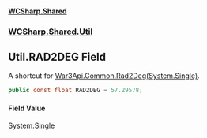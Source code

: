 #### [WCSharp.Shared](README.md 'README')
### [WCSharp.Shared](WCSharp.Shared.md 'WCSharp.Shared').[Util](WCSharp.Shared.Util.md 'WCSharp.Shared.Util')

## Util.RAD2DEG Field

A shortcut for [War3Api.Common.Rad2Deg(System.Single)](https://docs.microsoft.com/en-us/dotnet/api/War3Api.Common.Rad2Deg#War3Api_Common_Rad2Deg_System_Single_ 'War3Api.Common.Rad2Deg(System.Single)').

```csharp
public const float RAD2DEG = 57.29578;
```

#### Field Value
[System.Single](https://docs.microsoft.com/en-us/dotnet/api/System.Single 'System.Single')